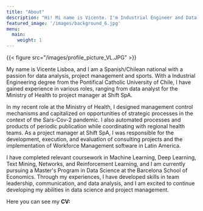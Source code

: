 ```yaml
---
title: "About"
description: "Hi! Mi name is Vicente. I'm Industrial Engineer and Data Scientist. I have experience working in consultancy and public institutions"
featured_image: '/images/background_6.jpg'
menu:
  main:
    weight: 1
---
```

{{< figure src="/images/profile_picture_VL.JPG" >}}

My name is Vicente Lisboa, and I am a Spanish/Chilean national with a passion for data analysis, project management and sports. With a Industrial Engineering degree from the Pontifical Catholic University of Chile, I have gained experience in various roles, ranging from data analyst for the Ministry of Health to project manager at Shift SpA.

In my recent role at the Ministry of Health, I designed management control mechanisms and capitalized on opportunities of strategic processes in the context of the Sars-Cov-2 pandemic. I also automated processes and products of periodic publication while coordinating with regional health teams. As a project manager at Shift SpA, I was responsible for the development, execution, and evaluation of consulting projects and the implementation of Workforce Management software in Latin America.

I have completed relevant coursework in Machine Learning, Deep Learning, Text Mining, Networks, and Reinforcement Learning, and I am currently pursuing a Master's Program in Data Science at the Barcelona School of Economics. Through my experiences, I have developed skills in team leadership, communication, and data analysis, and I am excited to continue developing my abilities in data science and project management.

Here you can see my **CV:**
